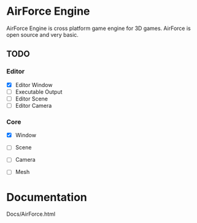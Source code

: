 # AirForce Engine
AirForce Engine is cross platform game engine for 3D games.
AirForce is open source and very basic.

## TODO

### Editor
- [x] Editor Window
- [ ] Executable Output
- [ ] Editor Scene
- [ ] Editor Camera
### Core
- [x] Window
- [ ] Scene
- [ ] Camera
- [ ] Mesh


# Documentation
Docs/AirForce.html
